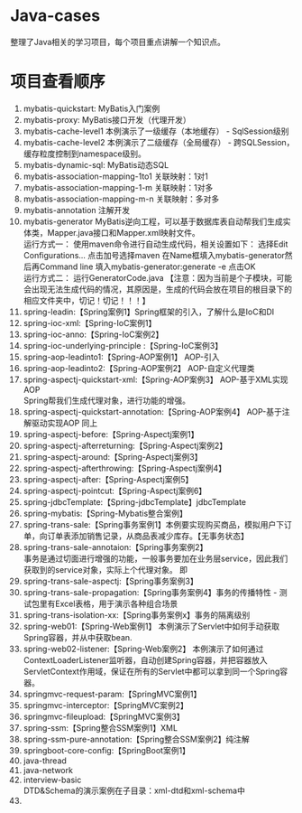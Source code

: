 # Java-cases
整理了Java相关的学习项目，每个项目重点讲解一个知识点。

# 项目查看顺序

1. mybatis-quickstart: MyBatis入门案例
2. mybatis-proxy: MyBatis接口开发（代理开发）
3. mybatis-cache-level1 本例演示了一级缓存（本地缓存） - SqlSession级别
4. mybatis-cache-level2 本例演示了二级缓存（全局缓存） - 跨SQLSession，缓存粒度控制到namespace级别。
5. mybatis-dynamic-sql: MyBatis动态SQL
6. mybatis-association-mapping-1to1 关联映射：1对1
7. mybatis-association-mapping-1-m 关联映射：1对多
8. mybatis-association-mapping-m-n 关联映射：多对多
9. mybatis-annotation 注解开发
10. mybatis-generator MyBatis逆向工程，可以基于数据库表自动帮我们生成实体类，Mapper.java接口和Mapper.xml映射文件。
<br />运行方式一：
    使用maven命令进行自动生成代码，相关设置如下：
    选择Edit Configurations...
    点击加号选择maven
    在Name框填入mybatis-generator然后再Command line 填入mybatis-generator:generate -e
    点击OK
<br />运行方式二：
    运行GeneratorCode.java
    【注意：因为当前是个子模块，可能会出现无法生成代码的情况，其原因是，生成的代码会放在项目的根目录下的相应文件夹中，切记！切记！！！】
11. spring-leadin:【Spring案例1】Spring框架的引入，了解什么是IoC和DI
12. spring-ioc-xml:【Spring-IoC案例1】
13. spring-ioc-anno:【Spring-IoC案例2】
14. spring-ioc-underlying-principle :【Spring-IoC案例3】
15. spring-aop-leadinto1:【Spring-AOP案例1】 AOP-引入
16. spring-aop-leadinto2:【Spring-AOP案例2】 AOP-自定义代理类
17. spring-aspectj-quickstart-xml:【Spring-AOP案例3】 AOP-基于XML实现AOP
    <br />Spring帮我们生成代理对象，进行功能的增强。
18. spring-aspectj-quickstart-annotation:【Spring-AOP案例4】 AOP-基于注解驱动实现AOP
     同上
19. spring-aspectj-before:【Spring-Aspectj案例1】
20. spring-aspectj-afterreturning:【Spring-Aspectj案例2】
21. spring-aspectj-around:【Spring-Aspectj案例3】
22. spring-aspectj-afterthrowing:【Spring-Aspectj案例4】
23. spring-aspectj-after:【Spring-Aspectj案例5】
24. spring-aspectj-pointcut:【Spring-Aspectj案例6】
25. spring-jdbcTemplate:【Spring-jdbcTemplate】jdbcTemplate
26. spring-mybatis:【Spring-Mybatis整合案例】
27. spring-trans-sale:【Spring事务案例1】本例要实现购买商品，模拟用户下订单，向订单表添加销售记录，从商品表减少库存。【无事务状态】
28. spring-trans-sale-annotaion:【Spring事务案例2】
    <br />事务是通过切面进行增强的功能，一般事务要加在业务层service，因此我们获取到的service对象，实际上个代理对象。
    即
29. spring-trans-sale-aspectj:【Spring事务案例3】
30. spring-trans-sale-propagation:【Spring事务案例4】事务的传播特性 - 测试包里有Excel表格，用于演示各种组合场景
31. spring-trans-isolation-xx:【Spring事务案例x】事务的隔离级别
32. spring-web01:【Spring-Web案例1】 本例演示了Servlet中如何手动获取Spring容器，并从中获取bean.
33. spring-web02-listener:【Spring-Web案例2】 本例演示了如何通过ContextLoaderListener监听器，自动创建Spring容器，并把容器放入ServletContext作用域，保证在所有的Servlet中都可以拿到同一个Spring容器。
34. springmvc-request-param:【SpringMVC案例1】
35. springmvc-interceptor:【SpringMVC案例2】
36. springmvc-fileupload:【SpringMVC案例3】
37. spring-ssm:【Spring整合SSM案例1】XML
38. spring-ssm-pure-annotation:【Spring整合SSM案例2】纯注解
39. springboot-core-config:【SpringBoot案例1】
40. java-thread
41. java-network
42. interview-basic
    <br />DTD&Schema的演示案例在子目录：xml-dtd和xml-schema中
43. 
